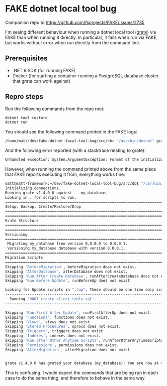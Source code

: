 # FAKE dotnet local tool bug

Companion repo to https://github.com/fsprojects/FAKE/issues/2735.

I'm seeing different behaviour when running a dotnet local tool ([grate](https://erikbra.github.io/grate/)) via FAKE than when running it directly. In particular, it fails when run via FAKE, but works without error when run directly from the command line.

## Prerequisites

- .NET 6 SDK (for running FAKE)
- Docker (for starting a container running a PostgreSQL database cluster that grate can work against)

## Repro steps

Run the following commands from the repo root:

``` sh
dotnet tool restore
dotnet run
```

You should see the following command printed in the FAKE logs:

``` sh
/home/matt/dev/fake-dotnet-local-tool-bug/src/db> "/usr/bin/dotnet" grate --noninteractive --databasetype postgresql --connectionstring 'Host=localhost;Database=my_database;Username=postgres;Password=aVeryStrongPassword!' --adminconnectionstring 'Host=localhost;Database=postgres;Username=postgres;Password=aVeryStrongPassword!' (In: false, Out: false, Err: false)
```

And the following error reported (with a stacktrace relating to grate):

``` sh
Unhandled exception: System.ArgumentException: Format of the initialization string does not conform to specification starting at index 55.
```

However, when running the command printed above from the same place that FAKE reports executing it from, everything works fine:

``` sh
matt@matt-framework:~/dev/fake-dotnet-local-tool-bug/src/db$ "/usr/bin/dotnet" grate --noninteractive --databasetype postgresql --connectionstring 'Host=localhost;Database=my_database;Username=postgres;Password=aVeryStrongPassword!' --adminconnectionstring 'Host=localhost;Database=postgres;Username=postgres;Password=aVeryStrongPassword!'
Initializing connections.
Running grate v1.4.0.0 against  - my_database.
Looking in . for scripts to run.
================================================================================
Setup, Backup, Create/Restore/Drop
================================================================================
================================================================================
Grate Structure
================================================================================
================================================================================
Versioning
================================================================================
 Migrating my_database from version 0.0.0.0 to 0.0.0.1.
 Versioning my_database database with version 0.0.0.1.
================================================================================
Migration Scripts
================================================================================
Skipping 'BeforeMigration', beforeMigration does not exist.
Skipping 'AlterDatabase', alterDatabase does not exist.
Skipping 'Run After Create Database', runAfterCreateDatabase does not exist.
Skipping 'Run Before Update', runBeforeUp does not exist.

Looking for Update scripts in "./up". These should be one time only scripts.
--------------------------------------------------------------------------------
  Running '0001_create_client_table.sql'.
--------------------------------------------------------------------------------

Skipping 'Run First After Update', runFirstAfterUp does not exist.
Skipping 'Functions', functions does not exist.
Skipping 'Views', views does not exist.
Skipping 'Stored Procedures', sprocs does not exist.
Skipping 'Triggers', triggers does not exist.
Skipping 'Indexes', indexes does not exist.
Skipping 'Run after Other Anytime Scripts', runAfterOtherAnyTimeScripts does not exist.
Skipping 'Permissions', permissions does not exist.
Skipping 'AfterMigration', afterMigration does not exist.


grate v1.4.0.0 has grated your database (my_database)! You are now at version 0.0.0.1. All changes and backups can be found at "/home/matt/.local/share/grate/migrations/my_database/2023-02-26T18_30_08.2106773_00_00".
```

This is confusing. I would expect the commands that are being run in each case to do the same thing, and therefore to behave in the same way.

